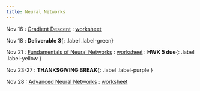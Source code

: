 ```yaml
---
title: Neural Networks
---
```


Nov 16 
: [Gradient Descent](#) 
  : [worksheet](#) 

Nov 18
: **Deliverable 3**{: .label .label-green} 

Nov 21 
: [Fundamentals of Neural Networks](#) 
  : [worksheet](#) 
    : **HWK 5 due**{: .label .label-yellow } 

Nov 23-27 
: **THANKSGIVING BREAK**{: .label .label-purple }

Nov 28 
: [Advanced Neural Networks](#) 
  : [worksheet](#) 
